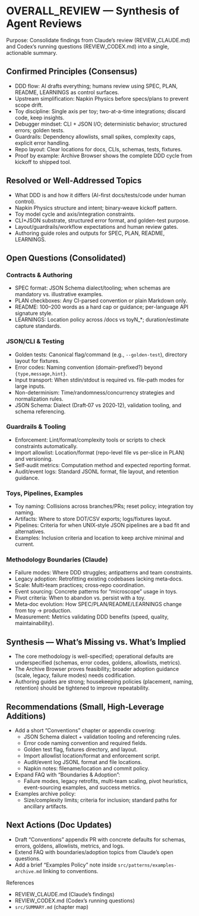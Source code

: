 # OVERALL_REVIEW — Synthesis of Agent Reviews

Purpose: Consolidate findings from Claude’s review (REVIEW_CLAUDE.md) and Codex’s running questions (REVIEW_CODEX.md) into a single, actionable summary.

## Confirmed Principles (Consensus)
- DDD flow: AI drafts everything; humans review using SPEC, PLAN, README, LEARNINGS as control surfaces.
- Upstream simplification: Napkin Physics before specs/plans to prevent scope drift.
- Toy discipline: Single axis per toy; two-at-a-time integrations; discard code, keep insights.
- Debugger mindset: CLI + JSON I/O; deterministic behavior; structured errors; golden tests.
- Guardrails: Dependency allowlists, small spikes, complexity caps, explicit error handling.
- Repo layout: Clear locations for docs, CLIs, schemas, tests, fixtures.
- Proof by example: Archive Browser shows the complete DDD cycle from kickoff to shipped tool.

## Resolved or Well-Addressed Topics
- What DDD is and how it differs (AI-first docs/tests/code under human control).
- Napkin Physics structure and intent; binary‑weave kickoff pattern.
- Toy model cycle and axis/integration constraints.
- CLI+JSON substrate, structured error format, and golden-test purpose.
- Layout/guardrails/workflow expectations and human review gates.
- Authoring guide roles and outputs for SPEC, PLAN, README, LEARNINGS.

## Open Questions (Consolidated)

### Contracts & Authoring
- SPEC format: JSON Schema dialect/tooling; when schemas are mandatory vs. illustrative examples.
- PLAN checkboxes: Any CI-parsed convention or plain Markdown only.
- README: 100–200 words as a hard cap or guidance; per-language API signature style.
- LEARNINGS: Location policy across /docs vs toyN_*; duration/estimate capture standards.

### JSON/CLI & Testing
- Golden tests: Canonical flag/command (e.g., `--golden-test`), directory layout for fixtures.
- Error codes: Naming convention (domain-prefixed?) beyond `{type,message,hint}`.
- Input transport: When stdin/stdout is required vs. file-path modes for large inputs.
- Non-determinism: Time/randomness/concurrency strategies and normalization rules.
- JSON Schema: Dialect (Draft‑07 vs 2020‑12), validation tooling, and schema referencing.

### Guardrails & Tooling
- Enforcement: Lint/format/complexity tools or scripts to check constraints automatically.
- Import allowlist: Location/format (repo-level file vs per-slice in PLAN) and versioning.
- Self‑audit metrics: Computation method and expected reporting format.
- Audit/event logs: Standard JSONL format, file layout, and retention guidance.

### Toys, Pipelines, Examples
- Toy naming: Collisions across branches/PRs; reset policy; integration toy naming.
- Artifacts: Where to store DOT/CSV exports; logs/fixtures layout.
- Pipelines: Criteria for when UNIX‑style JSON pipelines are a bad fit and alternatives.
- Examples: Inclusion criteria and location to keep archive minimal and current.

### Methodology Boundaries (Claude)
- Failure modes: Where DDD struggles; antipatterns and team constraints.
- Legacy adoption: Retrofitting existing codebases lacking meta‑docs.
- Scale: Multi‑team practices; cross‑repo coordination.
- Event sourcing: Concrete patterns for “microscope” usage in toys.
- Pivot criteria: When to abandon vs. persist with a toy.
- Meta‑doc evolution: How SPEC/PLAN/README/LEARNINGS change from toy → production.
- Measurement: Metrics validating DDD benefits (speed, quality, maintainability).

## Synthesis — What’s Missing vs. What’s Implied
- The core methodology is well-specified; operational defaults are underspecified (schemas, error codes, goldens, allowlists, metrics).
- The Archive Browser proves feasibility; broader adoption guidance (scale, legacy, failure modes) needs codification.
- Authoring guides are strong; housekeeping policies (placement, naming, retention) should be tightened to improve repeatability.

## Recommendations (Small, High‑Leverage Additions)
- Add a short “Conventions” chapter or appendix covering:
  - JSON Schema dialect + validation tooling and referencing rules.
  - Error code naming convention and required fields.
  - Golden test flag, fixtures directory, and layout.
  - Import allowlist location/format and enforcement script.
  - Audit/event log JSONL format and file locations.
  - Napkin notes: filename/location and commit policy.
- Expand FAQ with “Boundaries & Adoption”:
  - Failure modes, legacy retrofits, multi‑team scaling, pivot heuristics, event-sourcing examples, and success metrics.
- Examples archive policy:
  - Size/complexity limits; criteria for inclusion; standard paths for ancillary artifacts.

## Next Actions (Doc Updates)
- Draft “Conventions” appendix PR with concrete defaults for schemas, errors, goldens, allowlists, metrics, and logs.
- Extend FAQ with boundaries/adoption topics from Claude’s open questions.
- Add a brief “Examples Policy” note inside `src/patterns/examples-archive.md` linking to conventions.

References
- REVIEW_CLAUDE.md (Claude’s findings)
- REVIEW_CODEX.md (Codex’s running questions)
- `src/SUMMARY.md` (chapter map)
